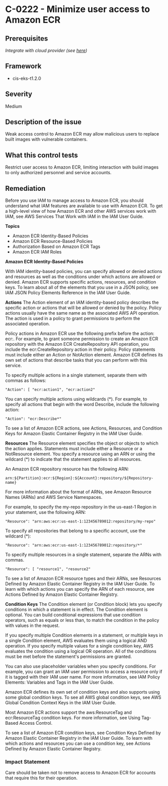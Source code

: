 # C-0222 - Minimize user access to Amazon ECR

## Prerequisites
 *Integrate with cloud provider (see [here](https://hub.armosec.io/docs/kubescape-integration-with-cloud-providers))*
 
## Framework
* cis-eks-t1.2.0
 
## Severity
Medium

## Description of the issue
Weak access control to Amazon ECR may allow malicious users to replace built images with vulnerable containers.
 
## What this control tests 
Restrict user access to Amazon ECR, limiting interaction with build images to only authorized personnel and service accounts.
 
## Remediation
Before you use IAM to manage access to Amazon ECR, you should understand what IAM features are available to use with Amazon ECR. To get a high-level view of how Amazon ECR and other AWS services work with IAM, see AWS Services That Work with IAM in the IAM User Guide.

 **Topics**

 * Amazon ECR Identity-Based Policies
* Amazon ECR Resource-Based Policies
* Authorization Based on Amazon ECR Tags
* Amazon ECR IAM Roles

 **Amazon ECR Identity-Based Policies**

 With IAM identity-based policies, you can specify allowed or denied actions and resources as well as the conditions under which actions are allowed or denied. Amazon ECR supports specific actions, resources, and condition keys. To learn about all of the elements that you use in a JSON policy, see IAM JSON Policy Elements Reference in the IAM User Guide.

 **Actions**
The Action element of an IAM identity-based policy describes the specific action or actions that will be allowed or denied by the policy. Policy actions usually have the same name as the associated AWS API operation. The action is used in a policy to grant permissions to perform the associated operation.

 Policy actions in Amazon ECR use the following prefix before the action: ecr:. For example, to grant someone permission to create an Amazon ECR repository with the Amazon ECR CreateRepository API operation, you include the ecr:CreateRepository action in their policy. Policy statements must include either an Action or NotAction element. Amazon ECR defines its own set of actions that describe tasks that you can perform with this service.

 To specify multiple actions in a single statement, separate them with commas as follows:

 `"Action": [ "ecr:action1", "ecr:action2"`

 You can specify multiple actions using wildcards (\*). For example, to specify all actions that begin with the word Describe, include the following action:

 `"Action": "ecr:Describe*"`

 To see a list of Amazon ECR actions, see Actions, Resources, and Condition Keys for Amazon Elastic Container Registry in the IAM User Guide.

 **Resources**
The Resource element specifies the object or objects to which the action applies. Statements must include either a Resource or a NotResource element. You specify a resource using an ARN or using the wildcard (\*) to indicate that the statement applies to all resources.

 An Amazon ECR repository resource has the following ARN:

 `arn:${Partition}:ecr:${Region}:${Account}:repository/${Repository-name}`

 For more information about the format of ARNs, see Amazon Resource Names (ARNs) and AWS Service Namespaces.

 For example, to specify the my-repo repository in the us-east-1 Region in your statement, use the following ARN:

 `"Resource": "arn:aws:ecr:us-east-1:123456789012:repository/my-repo"`

 To specify all repositories that belong to a specific account, use the wildcard (\*):

 `"Resource": "arn:aws:ecr:us-east-1:123456789012:repository/*"`

 To specify multiple resources in a single statement, separate the ARNs with commas.

 `"Resource": [ "resource1", "resource2"`

 To see a list of Amazon ECR resource types and their ARNs, see Resources Defined by Amazon Elastic Container Registry in the IAM User Guide. To learn with which actions you can specify the ARN of each resource, see Actions Defined by Amazon Elastic Container Registry.

 **Condition Keys**
The Condition element (or Condition block) lets you specify conditions in which a statement is in effect. The Condition element is optional. You can build conditional expressions that use condition operators, such as equals or less than, to match the condition in the policy with values in the request.

 If you specify multiple Condition elements in a statement, or multiple keys in a single Condition element, AWS evaluates them using a logical AND operation. If you specify multiple values for a single condition key, AWS evaluates the condition using a logical OR operation. All of the conditions must be met before the statement's permissions are granted.

 You can also use placeholder variables when you specify conditions. For example, you can grant an IAM user permission to access a resource only if it is tagged with their IAM user name. For more information, see IAM Policy Elements: Variables and Tags in the IAM User Guide.

 Amazon ECR defines its own set of condition keys and also supports using some global condition keys. To see all AWS global condition keys, see AWS Global Condition Context Keys in the IAM User Guide.

 Most Amazon ECR actions support the aws:ResourceTag and ecr:ResourceTag condition keys. For more information, see Using Tag-Based Access Control.

 To see a list of Amazon ECR condition keys, see Condition Keys Defined by Amazon Elastic Container Registry in the IAM User Guide. To learn with which actions and resources you can use a condition key, see Actions Defined by Amazon Elastic Container Registry.
 
### Impact Statement
Care should be taken not to remove access to Amazon ECR for accounts that require this for their operation.
 
